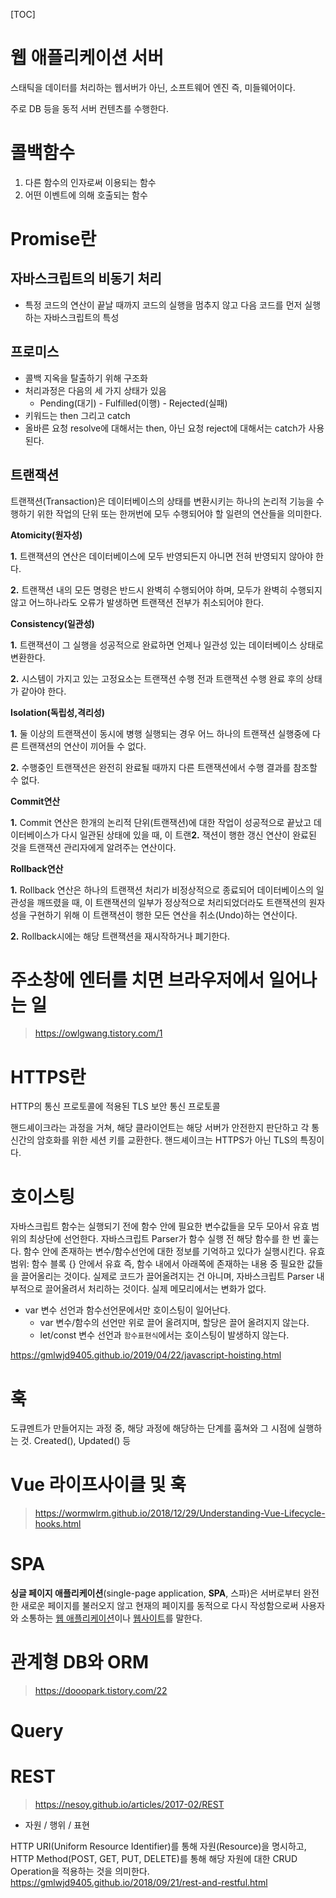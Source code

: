 [TOC]

# 웹 애플리케이션 서버

스태틱을 데이터를 처리하는 웹서버가 아닌, 소프트웨어 엔진 즉, 미들웨어이다.

주로 DB 등을 동적 서버 컨텐츠를 수행한다.

# 콜백함수

1. 다른 함수의 인자로써 이용되는 함수
2. 어떤 이벤트에 의해 호출되는 함수

# Promise란

## 자바스크립트의 비동기 처리

- 특정 코드의 연산이 끝날 때까지 코드의 실행을 멈추지 않고 다음 코드를 먼저 실행하는 자바스크립트의 특성

## 프로미스

- 콜백 지옥을 탈출하기 위해 구조화
- 처리과정은 다음의 세 가지 상태가 있음
  - Pending(대기) - Fulfilled(이행) - Rejected(실패)
- 키워드는 then 그리고 catch
- 올바른 요청 resolve에 대해서는 then, 아닌 요청 reject에 대해서는 catch가 사용된다.

## 트랜잭션

트랜잭션(Transaction)은 데이터베이스의 상태를 변환시키는 하나의 논리적 기능을 수행하기 위한 작업의 단위 또는 한꺼번에 모두 수행되어야 할 일련의 연산들을 의미한다.

**Atomicity(원자성)**

**1.** 트랜잭션의 연산은 데이터베이스에 모두 반영되든지 아니면 전혀 반영되지 않아야 한다.

**2.** 트랜잭션 내의 모든 명령은 반드시 완벽히 수행되어야 하며, 모두가 완벽히 수행되지 않고 어느하나라도 오류가 발생하면 트랜잭션 전부가 취소되어야 한다.

**Consistency(일관성)**

**1.** 트랜잭션이 그 실행을 성공적으로 완료하면 언제나 일관성 있는 데이터베이스 상태로 변환한다.

**2.** 시스템이 가지고 있는 고정요소는 트랜잭션 수행 전과 트랜잭션 수행 완료 후의 상태가 같아야 한다.

**Isolation(독립성,격리성)**

**1.** 둘 이상의 트랜잭션이 동시에 병행 실행되는 경우 어느 하나의 트랜잭션 실행중에 다른 트랜잭션의 연산이 끼어들 수 없다.

**2.** 수행중인 트랜잭션은 완전히 완료될 때까지 다른 트랜잭션에서 수행 결과를 참조할 수 없다.

**Commit연산**

**1.** Commit 연산은 한개의 논리적 단위(트랜잭션)에 대한 작업이 성공적으로 끝났고 데이터베이스가 다시 일관된 상태에 있을 때, 이 트랜**2.** 잭션이 행한 갱신 연산이 완료된 것을 트랜잭션 관리자에게 알려주는 연산이다.

**Rollback연산**

**1.** Rollback 연산은 하나의 트랜잭션 처리가 비정상적으로 종료되어 데이터베이스의 일관성을 깨뜨렸을 때, 이 트랜잭션의 일부가 정상적으로 처리되었더라도 트랜잭션의 원자성을 구현하기 위해 이 트랜잭션이 행한 모든 연산을 취소(Undo)하는 연산이다.

**2.** Rollback시에는 해당 트랜잭션을 재시작하거나 폐기한다.

# 주소창에 엔터를 치면 브라우저에서 일어나는 일

> https://owlgwang.tistory.com/1

# HTTPS란

HTTP의 통신 프로토콜에 적용된 TLS 보안 통신 프로토콜

핸드셰이크라는 과정을 거쳐, 해당 클라이언트는 해당 서버가 안전한지 판단하고 각 통신간의 암호화를 위한 세션 키를 교환한다. 핸드셰이크는 HTTPS가 아닌 TLS의 특징이다.

# 호이스팅

자바스크립트 함수는 실행되기 전에 함수 안에 필요한 변수값들을 모두 모아서 유효 범위의 최상단에 선언한다.
자바스크립트 Parser가 함수 실행 전 해당 함수를 한 번 훑는다.
함수 안에 존재하는 변수/함수선언에 대한 정보를 기억하고 있다가 실행시킨다.
유효 범위: 함수 블록 {} 안에서 유효
즉, 함수 내에서 아래쪽에 존재하는 내용 중 필요한 값들을 끌어올리는 것이다.
실제로 코드가 끌어올려지는 건 아니며, 자바스크립트 Parser 내부적으로 끌어올려서 처리하는 것이다.
실제 메모리에서는 변화가 없다.

- var 변수 선언과 함수선언문에서만 호이스팅이 일어난다.
  - var 변수/함수의 선언만 위로 끌어 올려지며, 할당은 끌어 올려지지 않는다.
  - let/const 변수 선언과 `함수표현식`에서는 호이스팅이 발생하지 않는다.

https://gmlwjd9405.github.io/2019/04/22/javascript-hoisting.html

# 훅

도큐멘트가 만들어지는 과정 중, 해당 과정에 해당하는 단계를 훔쳐와 그 시점에 실행하는 것. Created(), Updated() 등

# Vue 라이프사이클 및 훅

> https://wormwlrm.github.io/2018/12/29/Understanding-Vue-Lifecycle-hooks.html

# SPA

**싱글 페이지 애플리케이션**(single-page application, **SPA**, 스파)은 서버로부터 완전한 새로운 페이지를 불러오지 않고 현재의 페이지를 동적으로 다시 작성함으로써 사용자와 소통하는 [웹 애플리케이션](https://ko.wikipedia.org/wiki/웹_애플리케이션)이나 [웹사이트](https://ko.wikipedia.org/wiki/웹사이트)를 말한다.

# 관계형 DB와 ORM

> https://dooopark.tistory.com/22

# Query



# REST

> https://nesoy.github.io/articles/2017-02/REST

- 자원 / 행위 / 표현

HTTP URI(Uniform Resource Identifier)를 통해 자원(Resource)을 명시하고, HTTP Method(POST, GET, PUT, DELETE)를 통해 해당 자원에 대한 CRUD Operation을 적용하는 것을 의미한다.
https://gmlwjd9405.github.io/2018/09/21/rest-and-restful.html


